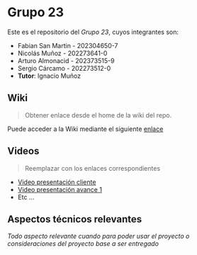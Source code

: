 # Grupo 23

Este es el repositorio del *Grupo 23*, cuyos integrantes son:

* Fabian San Martin - 202304650-7
* Nicolás Muñoz  - 202273641-0
* Arturo Almonacid - 202373515-9
* Sergio Cárcamo - 202273512-0
* **Tutor**: Ignacio Muñoz

## Wiki

> Obtener enlace desde el home de la wiki del repo.

Puede acceder a la Wiki mediante el siguiente [enlace](https://github.com/frostodev/GRUPO23-2025-PROYINF/wiki)

## Videos

> Reemplazar con los enlaces correspondientes

* [Video presentación cliente](https://www.youtube.com)
* [Video presentación avance 1](https://www.youtube.com/)
* Etc ...

## Aspectos técnicos relevantes

_Todo aspecto relevante cuando para poder usar el proyecto o consideraciones del proyecto base a ser entregado_